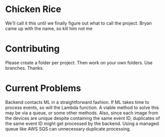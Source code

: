 # Chicken Rice

We'll call it this until we finally figure out what to call the project. Bryan came up with the name, so kill him not me

# Contributing

Please create a folder per project. Then work on your own folders. Use branches. Thanks.

# Current Problems

Backend contacts ML in a straightforward fashion. If ML takes time to process events, so will the Lambda function. A viable method to solve this may be via a queue, or some other methods. Also, since each image from the devices are unique despite containing the same event ID, duplicates of the same event ID might get processed by the backend. Using a managed queue like AWS SQS can unnecessary duplicate processing.
